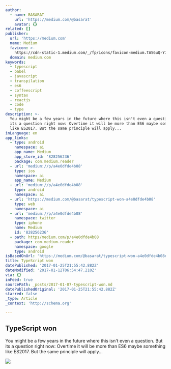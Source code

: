 ```yaml
---
author:
  - name: BASARAT
    url: 'https://medium.com/@basarat'
    avatar: {}
related: []
publisher:
  url: 'https://medium.com'
  name: Medium
  favicon: >-
    https://cdn-static-1.medium.com/_/fp/icons/favicon-medium.TAS6uQ-Y7kcKgi0xjcYHXw.ico
  domain: medium.com
keywords:
  - typescript
  - babel
  - javascript
  - transpilation
  - es6
  - coffeescript
  - syntax
  - reactjs
  - code
  - type
description: >-
  You might be a few years in the future where this isn't even a question. But
  its a question right now: Overtime it will be more than ES6 maybe something
  like ES2017. But the same principle will apply...
inLanguage: en
app_links:
  - type: android
    namespace: ai
    app_name: Medium
    app_store_id: '828256236'
    package: com.medium.reader
  - url: 'medium://p/a4e0dfde4b08'
    type: ios
    namespace: ai
    app_name: Medium
  - url: 'medium://p/a4e0dfde4b08'
    type: android
    namespace: ai
  - url: 'https://medium.com/@basarat/typescript-won-a4e0dfde4b08'
    type: web
    namespace: ai
  - url: 'medium://p/a4e0dfde4b08'
    namespace: twitter
    type: iphone
    name: Medium
    id: '828256236'
  - path: https/medium.com/p/a4e0dfde4b08
    package: com.medium.reader
    namespace: google
    type: android
isBasedOnUrl: 'https://medium.com/@basarat/typescript-won-a4e0dfde4b08#.4dbk9kati'
title: TypeScript won
datePublished: '2017-01-25T21:55:42.882Z'
dateModified: '2017-01-12T06:54:47.210Z'
via: {}
inFeed: true
sourcePath: _posts/2017-01-07-typescript-won.md
datePublishedOriginal: '2017-01-25T21:55:42.882Z'
starred: false
_type: Article
_context: 'http://schema.org'

---
```

<article style=""><h1>TypeScript won</h1><p>You might be a few years in the future where this isn't even a question. But its a question right now: Overtime it will be more than ES6 maybe something like ES2017. But the same principle will apply...</p><img src="https://cdn-images-1.medium.com/max/1200/1*8lKzkDJVWuVbqumysxMRYw.png" /></article>